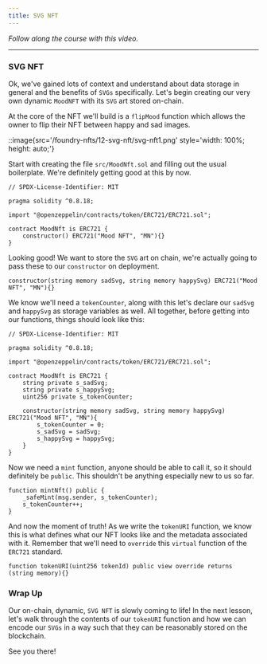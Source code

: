 ```yaml
---
title: SVG NFT
---
```


_Follow along the course with this video._

---

### SVG NFT

Ok, we've gained lots of context and understand about data storage in general and the benefits of `SVGs` specifically. Let's begin creating our very own dynamic `MoodNFT` with its `SVG` art stored on-chain.

At the core of the NFT we'll build is a `flipMood` function which allows the owner to flip their NFT between happy and sad images.

::image{src='/foundry-nfts/12-svg-nft/svg-nft1.png' style='width: 100%; height: auto;'}

Start with creating the file `src/MoodNft.sol` and filling out the usual boilerplate. We're definitely getting good at this by now.

```solidity
// SPDX-License-Identifier: MIT

pragma solidity ^0.8.18;

import "@openzeppelin/contracts/token/ERC721/ERC721.sol";

contract MoodNft is ERC721 {
    constructor() ERC721("Mood NFT", "MN"){}
}
```

Looking good! We want to store the `SVG` art on chain, we're actually going to pass these to our `constructor` on deployment.

```solidity
constructor(string memory sadSvg, string memory happySvg) ERC721("Mood NFT", "MN"){}
```

We know we'll need a `tokenCounter`, along with this let's declare our `sadSvg` and `happySvg` as storage variables as well. All together, before getting into our functions, things should look like this:

```solidity
// SPDX-License-Identifier: MIT

pragma solidity ^0.8.18;

import "@openzeppelin/contracts/token/ERC721/ERC721.sol";

contract MoodNft is ERC721 {
    string private s_sadSvg;
    string private s_happySvg;
    uint256 private s_tokenCounter;

    constructor(string memory sadSvg, string memory happySvg) ERC721("Mood NFT", "MN"){
        s_tokenCounter = 0;
        s_sadSvg = sadSvg;
        s_happySvg = happySvg;
    }
}
```

Now we need a `mint` function, anyone should be able to call it, so it should definitely be `public`. This shouldn't be anything especially new to us so far.

```solidity
function mintNft() public {
    _safeMint(msg.sender, s_tokenCounter);
    s_tokenCounter++;
}
```

And now the moment of truth! As we write the `tokenURI` function, we know this is what defines what our NFT looks like and the metadata associated with it. Remember that we'll need to `override` this `virtual` function of the `ERC721` standard.

```solidity
function tokenURI(uint256 tokenId) public view override returns (string memory){}
```

### Wrap Up

Our on-chain, dynamic, `SVG NFT` is slowly coming to life! In the next lesson, let's walk through the contents of our `tokenURI` function and how we can encode our `SVGs` in a way such that they can be reasonably stored on the blockchain.

See you there!
